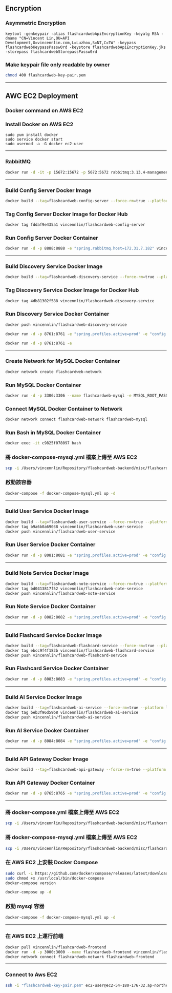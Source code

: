 ## Encryption

### Asymmetric Encryption
```shell
keytool -genkeypair -alias flashcardwebApiEncryptionKey -keyalg RSA -dname "CN=Vincent Lin,OU=API Development,O=vincennlin.com,L=Luzhou,S=NT,C=TW" -keypass flashcardwebKeypassPassw0rd -keystore flashcardwebApiEncryptionKey.jks -storepass flashcardwebStorepassPassw0rd
```
### Make keypair file only readable by owner
````sh
chmod 400 flashcardweb-key-pair.pem
````
---
## AWC EC2 Deployment
### Docker command on AWS EC2
### Install Docker on AWS EC2
```shell
sudo yum install docker
sudo service docker start
sudo usermod -a -G docker ec2-user
```
---
### RabbitMQ
````sh
docker run -d -it -p 15672:15672 -p 5672:5672 rabbitmq:3.13.4-management
````
---
### Build Config Server Docker Image
````sh
docker build --tag=flashcardweb-config-server --force-rm=true --platform linux/amd64 .
````
### Tag Config Server Docker Image for Docker Hub
````sh
docker tag fddaf9e435a1 vincennlin/flashcardweb-config-server
````
### Run Config Server Docker Container
````sh
docker run -d -p 8888:8888 -e "spring.rabbitmq.host=172.31.7.182" vincennlin/flashcardweb-config-server
````
--------------------------------------------

### Build Discovery Service Docker Image
````sh
docker build --tag=flashcardweb-discovery-service --force-rm=true --platform linux/amd64 .
````
### Tag Discovery Service Docker Image for Docker Hub
````sh
docker tag 4db81302f588 vincennlin/flashcardweb-discovery-service
````
### Run Discovery Service Docker Container
````sh
docker push vincennlin/flashcardweb-discovery-service
````
````sh
docker run -d -p 8761:8761 -e "spring.profiles.active=prod" -e "config.server.ip=172.31.7.182" vincennlin/flashcardweb-discovery-service
````
````sh
docker run -d -p 8761:8761 -e
````
---
### Create Network for MySQL Docker Container
````sh
docker network create flashcardweb-network
````
### Run MySQL Docker Container
````sh
docker run -d -p 3306:3306 --name flashcardweb-mysql -e MYSQL_ROOT_PASSWORD=FlashcardwebRootPassw0rd -e MYSQL_DATABASE=flashcardweb -e MYSQL_USER=FlashcardwebUser -e MYSQL_PASSWORD=FlashcardwebUserPassw0rd mysql:latest
````
### Connect MySQL Docker Container to Network
````sh
docker network connect flashcardweb-network flashcardweb-mysql
````
### Run Bash in MySQL Docker Container
````sh
docker exec -it c9825f078097 bash
````
### 將 docker-compose-mysql.yml 檔案上傳至 AWS EC2
````sh
scp -i /Users/vincennlin/Repository/flashcardweb-backend/misc/flashcardweb-key-pair.pem /Users/vincennlin/Repository/flashcardweb-backend/misc/docker-compose-mysql.yml ec2-user@54.180.176.32:/home/ec2-user/
````
### 啟動該容器
````sh
docker-compose -f docker-compose-mysql.yml up -d
````
---

### Build User Service Docker Image
````sh
docker build --tag=flashcardweb-user-service --force-rm=true --platform linux/amd64 .
docker tag b9a6b0a69038 vincennlin/flashcardweb-user-service
docker push vincennlin/flashcardweb-user-service
````

### Run User Service Docker Container
````sh
docker run -d -p 8081:8081 -e "spring.profiles.active=prod" -e "config.server.ip=172.31.7.182" vincennlin/flashcardweb-user-service
````
---

### Build Note Service Docker Image
````sh
docker build --tag=flashcardweb-note-service --force-rm=true --platform linux/amd64 .
docker tag bd0413817f52 vincennlin/flashcardweb-note-service
docker push vincennlin/flashcardweb-note-service
````
### Run Note Service Docker Container
````sh
docker run -d -p 8082:8082 -e "spring.profiles.active=prod" -e "config.server.ip=172.31.7.182" vincennlin/flashcardweb-note-service
````
---
### Build Flashcard Service Docker Image
````sh
docker build --tag=flashcardweb-flashcard-service --force-rm=true --platform linux/amd64 .
docker tag ebcc9f4f183b vincennlin/flashcardweb-flashcard-service
docker push vincennlin/flashcardweb-flashcard-service
````
### Run Flashcard Service Docker Container
````sh
docker run -d -p 8083:8083 -e "spring.profiles.active=prod" -e "config.server.ip=172.31.7.182" vincennlin/flashcardweb-flashcard-service
````
---
### Build AI Service Docker Image
````sh
docker build --tag=flashcardweb-ai-service --force-rm=true --platform linux/amd64 .
docker tag beb3f96d59b8 vincennlin/flashcardweb-ai-service
docker push vincennlin/flashcardweb-ai-service
````
### Run AI Service Docker Container
````sh
docker run -d -p 8084:8084 -e "spring.profiles.active=prod" -e "config.server.ip=172.31.7.182" vincennlin/flashcardweb-ai-service
````
---
### Build API Gateway Docker Image
````sh
docker build --tag=flashcardweb-api-gateway --force-rm=true --platform linux/amd64 .
````
### Run API Gateway Docker Container
````sh
docker run -d -p 8765:8765 -e "spring.profiles.active=prod" -e "config.server.ip=172.31.7.182" vincennlin/flashcardweb-api-gateway
````
---
### 將 docker-compose.yml 檔案上傳至 AWS EC2
````sh
scp -i /Users/vincennlin/Repository/flashcardweb-backend/misc/flashcardweb-key-pair.pem /Users/vincennlin/Repository/flashcardweb-backend/misc/docker-compose.yml ec2-user@54.180.176.32:/home/ec2-user/
````
### 將 docker-compose-mysql.yml 檔案上傳至 AWS EC2
````sh
scp -i /Users/vincennlin/Repository/flashcardweb-backend/misc/flashcardweb-key-pair.pem /Users/vincennlin/Repository/flashcardweb-backend/misc/docker-compose-mysql.yml ec2-user@54.180.176.32:/home/ec2-user/
````
### 在 AWS EC2 上安裝 Docker Compose
````sh
sudo curl -L https://github.com/docker/compose/releases/latest/download/docker-compose-$(uname -s)-$(uname -m) -o /usr/local/bin/docker-compose
sudo chmod +x /usr/local/bin/docker-compose
docker-compose version
````
````sh
docker-compose up -d
````
### 啟動 mysql 容器
````sh
docker-compose -f docker-compose-mysql.yml up -d
````
---
### 在 AWS EC2 上運行前端
````sh
docker pull vincennlin/flashcardweb-frontend
docker run -d -p 3000:3000 --name flashcardweb-frontend vincennlin/flashcardweb-frontend
docker network connect flashcardweb-network flashcardweb-frontend
````
---
### Connect to Aws EC2
````sh
ssh -i "flashcardweb-key-pair.pem" ec2-user@ec2-54-180-176-32.ap-northeast-2.compute.amazonaws.com
````